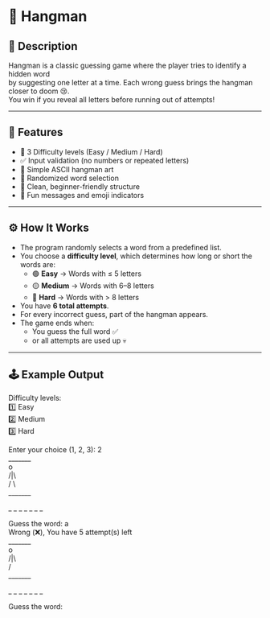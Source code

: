 # 🧩 Hangman 

## 🧠 Description
Hangman is a classic guessing game where the player tries to identify a hidden word  
by suggesting one letter at a time. Each wrong guess brings the hangman closer to doom 😢.  
You win if you reveal all letters before running out of attempts!

---

## 📜 Features
- 🧩 3 Difficulty levels (Easy / Medium / Hard)
- ✅ Input validation (no numbers or repeated letters)
- 🎨 Simple ASCII hangman art
- 🧠 Randomized word selection
- 🎯 Clean, beginner-friendly structure
- 💬 Fun messages and emoji indicators


---

## ⚙️ How It Works
- The program randomly selects a word from a predefined list.  
- You choose a **difficulty level**, which determines how long or short the words are:
  - 🟢 **Easy** → Words with ≤ 5 letters  
  - 🟡 **Medium** → Words with 6–8 letters  
  - 🔴 **Hard** → Words with > 8 letters  
- You have **6 total attempts**.  
- For every incorrect guess, part of the hangman appears.  
- The game ends when:
  - You guess the full word ✅
  - or all attempts are used up 💀

---

## 🕹️ Example Output
Difficulty levels: <br>
1️⃣ Easy<br>
2️⃣ Medium<br>
3️⃣ Hard

Enter your choice (1, 2, 3): 2 <br>
_______ <br>
  o <br>
/|\ <br>
/ \ <br>
_______ <br>


_ _ _ _ _ _ _  <br>

Guess the word: a <br>
Wrong (❌), You have 5 attempt(s) left <br>
_______ <br>
  o <br>
/|\ <br>
/  <br>
_______ <br>


_ _ _ _ _ _ _ <br>

Guess the word:

